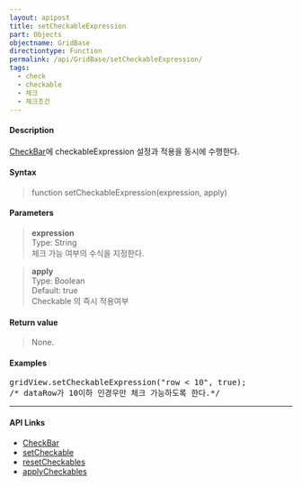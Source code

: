 ```yaml
---
layout: apipost
title: setCheckableExpression
part: Objects
objectname: GridBase
directiontype: Function
permalink: /api/GridBase/setCheckableExpression/
tags:
  - check
  - checkable
  - 체크
  - 체크조건
---
```



#### Description

 [CheckBar](/api/types/CheckBar/)에 checkableExpression 설정과 적용을 동시에 수행한다.

#### Syntax

> function setCheckableExpression(expression, apply)

#### Parameters

> **expression**  
> Type: String  
> 체크 가능 여부의 수식을 지정한다.  

> **apply**  
> Type: Boolean  
> Default: true  
> Checkable 의 즉시 적용여부  

#### Return value

> None.

#### Examples 

<pre class="prettyprint">
gridView.setCheckableExpression("row < 10", true);
/* dataRow가 10이하 인경우만 체크 가능하도록 한다.*/
</pre>

---

#### API Links

* [CheckBar](/api/types/CheckBar)
* [setCheckable](/api/GridBase/setCheckable)
* [resetCheckables](/api/GridBase/resetCheckables)
* [applyCheckables](/api/GridBase/applyCheckables)